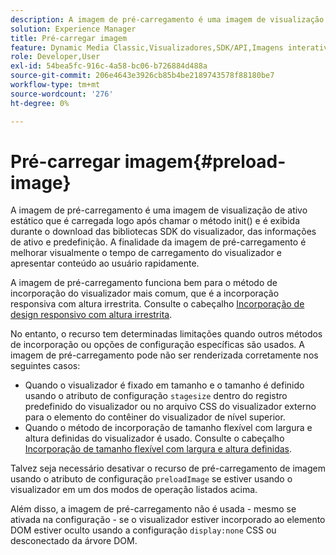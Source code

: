 ```yaml
---
description: A imagem de pré-carregamento é uma imagem de visualização de ativo estático que é carregada logo após chamar o método init() e é exibida durante o download das bibliotecas SDK do visualizador, das informações de ativo e predefinição. A finalidade da imagem de pré-carregamento é melhorar visualmente o tempo de carregamento do visualizador e apresentar conteúdo ao usuário rapidamente.
solution: Experience Manager
title: Pré-carregar imagem
feature: Dynamic Media Classic,Visualizadores,SDK/API,Imagens interativas
role: Developer,User
exl-id: 54bea5fc-916c-4a58-bc06-b726884d488a
source-git-commit: 206e4643e3926cb85b4be2189743578f88180be7
workflow-type: tm+mt
source-wordcount: '276'
ht-degree: 0%

---
```


# Pré-carregar imagem{#preload-image}

A imagem de pré-carregamento é uma imagem de visualização de ativo estático que é carregada logo após chamar o método init() e é exibida durante o download das bibliotecas SDK do visualizador, das informações de ativo e predefinição. A finalidade da imagem de pré-carregamento é melhorar visualmente o tempo de carregamento do visualizador e apresentar conteúdo ao usuário rapidamente.

A imagem de pré-carregamento funciona bem para o método de incorporação do visualizador mais comum, que é a incorporação responsiva com altura irrestrita. Consulte o cabeçalho [Incorporação de design responsivo com altura irrestrita](../../c-html5-aem-asset-viewers/c-html5-aem-interactive-images/c-html5-aem-interactive-images.md#section-6bb5d3c502544ad18a58eafe12a13435).

No entanto, o recurso tem determinadas limitações quando outros métodos de incorporação ou opções de configuração específicas são usados. A imagem de pré-carregamento pode não ser renderizada corretamente nos seguintes casos:

* Quando o visualizador é fixado em tamanho e o tamanho é definido usando o atributo de configuração `stagesize` dentro do registro predefinido do visualizador ou no arquivo CSS do visualizador externo para o elemento do contêiner do visualizador de nível superior.
* Quando o método de incorporação de tamanho flexível com largura e altura definidas do visualizador é usado. Consulte o cabeçalho [Incorporação de tamanho flexível com largura e altura definidas](../../c-html5-aem-asset-viewers/c-html5-aem-interactive-images/c-html5-aem-interactive-images.md#section-6bb5d3c502544ad18a58eafe12a13435).

Talvez seja necessário desativar o recurso de pré-carregamento de imagem usando o atributo de configuração `preloadImage` se estiver usando o visualizador em um dos modos de operação listados acima.

Além disso, a imagem de pré-carregamento não é usada - mesmo se ativada na configuração - se o visualizador estiver incorporado ao elemento DOM estiver oculto usando a configuração `display:none` CSS ou desconectado da árvore DOM.
